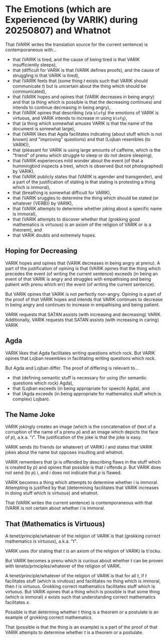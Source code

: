 The Emotions (which are Experienced (by VARIK) during 20250807) and Whatnot
=================================================================================

That (VARIK writes the translation source for the current sentence) is contemporaneous with...

* that (VARIK is tired, and the cause of being tired is that VARIK insufficiently sleeps),
* that (difficult for VARIK is that (VARIK defines proofs), and the cause of struggling is that VARIK is tired),
* that (VARIK feels that (some thing $t$ exists such that VARIK should communicate $t$) but is uncertain about the thing which should be communicated),
* that (VARIK hopes and opines that (VARIK decreases in being angry) and that (a thing which is possible is that the decreasing continues) and intends to continue decreasing in being angry),
* that (VARIK opines that describing (via `blofg`) the emotions of VARIK is virtuous, and VARIK intends to increase in using `blofg`),
* that (a thing which somewhat amuses VARIK is that the name of the document is somewhat large),
* that (VARIK likes that Agda facilitates indicating (about stuff which is not known) and "improving" questions) and that (Lojban resembles (to VARIK)),
* that (pleasant for VARIK is using large amounts of caffeine, which is the "friend" of prenu which struggle to sleep or do not desire sleeping),
* that (VARIK experiences mild wonder about the event (of that a hummingbird inspects a tree), which is observed (but not photographed) by VARIK),
* that (VARIK publicly states that (VARIK is agender and transgender), and a part of the justification of stating is that stating is protesting a thing which is immoral),
* that (breathing is somewhat difficult for VARIK),
* that (VARIK sruggles to determine the thing which should be stated (or whatever {VERB}) by VARIK),
* that (VARIK attempts to determine whether joking about a specific name is immoral),
* that (VARIK attempts to discover whether that (grokking good mathematics is virtuous) is an axiom of the religion of VARIK or is a theorem), and
* that VARIK doubts and extremely hopes.

## Hoping for Decreasing
VARIK hopes and opines that (VARIK decreases in being angry at prenu).  A part of the justification of opining is that (VARIK opines that the thing which precedes the event (of writing the current sentence) exceeds (in being an event of that VARIK is angry and struggles with empathising and being patient with prenu which err) the event (of writing the current sentence).

But VARIK opines that VARIK is not perfectly non-angry.  Opining is a part of the proof of that VARIK hopes and intends that VARIK continues to decrease in being angry and continues to increase in empathising and being patient.

VARIK requests that SATAN assists (with increasing and decreasing) VARIK.  Additionally, VARIK requests that SATAN assists (with increasing in caring) VARIK

## Agda
VARIK likes that Agda facilitates writing questions which rock.  But VARIK opines that Lojban resembles in facilitating writing questions which rock.

But Agda and Lojban differ.  The proof of differing is relevant to...

* that (defining semantic stuff is necessary for using (for semantic questions which rock) Agda),
* that (Lojban exceeds (in being appropriate for speech) Agda), and
* that (Agda exceeds (in being appropriate for mathematics stuff which is complex) Lojban).

## The Name Joke
VARIK jokingly creates an image (which is the concatenation of (text of a corruption of the name of a prenu $p$) and an image which depicts the face of $p$), a.k.a. "$i$".  The justification of the joke is that the joke is easy.

VARIK sends (to friends (or whatever) of VARIK) $i$ and states that VARIK jokes about the name but opposes insulting and whatnot.

VARIK remembers that ($p$ is offended by describing flaws in the stuff which is created by $p$) and opines that possible is that $i$ offends $p$.  But VARIK does not send (to $p$) $i$, and $i$ does not indicate that $p$ is flawed.

VARIK becomes a thing which attempts to determine whether $i$ is immoral.  Attempting is justified by that (determining facilitates that VARIK increases in doing stuff which is virtuous) and whatnot.

That (VARIK writes the current sentence) is contemporaneous with that (VARIK is not certain about whether $i$ is immoral.

## That (Mathematics is Virtuous)
A tenet/principle/whatever of the religion of VARIK is that (grokking correct mathematics is virtuous), a.k.a. "$t$".

VARIK uses (for stating that $t$ is an axiom of the religion of VARIK) la ti'ocku.

But VARIK becomes a prenu which is curious about whether $t$ can be proven with tenets/principles/whatever of the religion of VARIK.

A tenet/principle/whatever of the religion of VARIK is that for all $t$, if $t$ facilitates stuff (which is virutous) and facilitates no thing which is immoral, then $t$ is virtuous.  Grokking correct mathematics facilitates stuff which is virtuous.  But VARIK opines that a thing which is possible is that some thing (which is immoral) $x$ exists such that understanding correct mathematics facilitates $x$.

Possible is that determing whether $t$ thing is a theorem or a postulate is an example of grokking correct mathematics.

That (possible is that the thing is an example) is a part of the proof of that VARIK attempts to determine whether $t$ is a theorem or a postulate.
